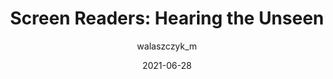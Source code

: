 ---
author: walaszczyk_m
date: 2021-06-28
layout: post.njk
publisher: livechat
tags:
  - article
  - accessibility
  - user-agents
target_url: https://developers.livechat.com/updates/livechat-accessibility-screen-readers
title: "Screen Readers: Hearing the Unseen"
---